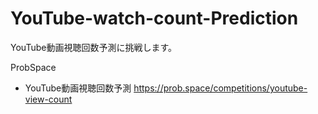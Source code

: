 # YouTube-watch-count-Prediction
YouTube動画視聴回数予測に挑戦します。


ProbSpace
- YouTube動画視聴回数予測
https://prob.space/competitions/youtube-view-count
